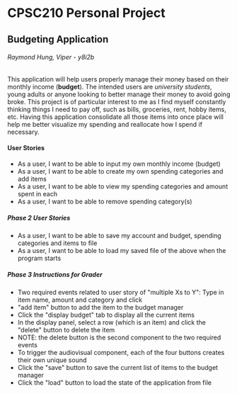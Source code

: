 # CPSC210 Personal Project

## Budgeting Application

###### Raymond Hung, Viper - y8i2b


This application will help users properly manage their money based on their monthly income (**budget**). 
The intended users are *university students*, young adults or anyone looking to better manage their money to 
avoid going broke. This project is of particular interest to me as I find myself constantly thinking things I need to
pay off, such as bills, groceries, rent, hobby items, etc. Having this application consolidate all those items into
once place will help me better visualize my spending and reallocate how I spend if necessary.

#### User Stories

- As a user, I want to be able to input my own monthly income (budget)
- As a user, I want to be able to create my own spending categories and add items
- As a user, I want to be able to view my spending categories and amount spent in each
- As a user, I want to be able to remove spending category(s)

##### Phase 2 User Stories

- As a user, I want to be able to save my account and budget, spending categories and items to file
- As a user, I want to be able to load my saved file of the above when the program starts

##### Phase 3 Instructions for Grader

- Two required events related to user story of "multiple Xs to Y": Type in item name, amount and category and click
- "add item" button to add the item to the budget manager
- Click the "display budget" tab to display all the current items
- In the display panel, select a row (which is an item) and click the "delete" button to delete the item
- NOTE: the delete button is the second component to the two required events
- To trigger the audiovisual component, each of the four buttons creates their own unique sound
- Click the "save" button to save the current list of items to the budget manager
- Click the "load" button to load the state of the application from file

